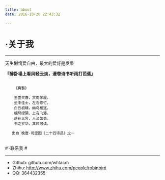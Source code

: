 ```yaml
---
title: about
date: 2016-10-20 22:43:32

---
```


# ·关于我 #
----------

天生懒惰爱自由，最大的爱好是发呆

**『醉卧塌上看风轻云淡，漫卷诗书听雨打芭蕉』**

<pre><code>
	《典雅》

	玉壶买春，赏雨茅屋。
	坐中佳士，左右修竹。
	白云初晴，幽鸟相逐。
	眠琴绿阴，上有飞瀑。
	落花无言，人淡如菊。
	书之岁华，其曰可读。

   出自 晚唐·司空图《二十四诗品》之一
</code></pre>
<br>
# ·联系我 #

----------

- Github: github.com/whtacm
- Zhihu: http://www.zhihu.com/people/robinbird
- QQ: 364432355
